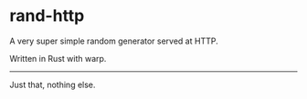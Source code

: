 # rand-http

A very super simple random generator served at HTTP.

Written in Rust with warp.

---

Just that, nothing else.

